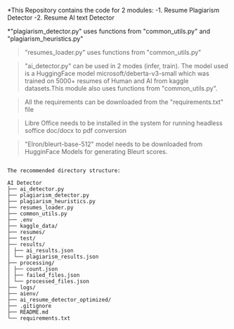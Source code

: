 *This Repository contains the code for 2 modules: 
      -1. Resume Plagiarism Detector
      -2. Resume AI text Detector

*"plagiarism_detector.py" uses functions from "common_utils.py" and "plagiarism_heuristics.py"

> "resumes_loader.py" uses functions from "common_utils.py"

> "ai_detector.py" can be used in 2 modes (infer, train). The model used is a HuggingFace model microsoft/deberta-v3-small which was trained on 5000+ resumes of Human and AI from kaggle datasets.This module also uses functions from "common_utils.py".

> All the requirements can be downloaded from the "requirements.txt" file

> Libre Office needs to be installed in the system for running headless soffice doc/docx to pdf conversion

> "Elron/bleurt-base-512" model needs to be downloaded from HugginFace Models for generating Bleurt scores.

<pre><code>
The recommended directory structure:

AI Detector
├── ai_detector.py
├── plagiarism_detector.py
├── plagiarism_heuristics.py
├── resumes_loader.py
├── common_utils.py
├── .env
├── kaggle_data/
├── resumes/
├── test/
├── results/
│ ├── ai_results.json
│ └── plagiarism_results.json
├── processing/
│ ├── count.json
│ ├── failed_files.json
│ └── processed_files.json
├── logs/
├── aienv/
├── ai_resume_detector_optimized/
├── .gitignore
├── README.md
└── requirements.txt </code></pre>




